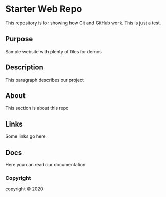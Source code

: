 # Starter Web Repo

This repository is for showing how Git and GitHub work. This is just a test.

## Purpose

Sample website with plenty of files for demos

## Description

This paragraph describes our project

## About

This section is about this repo

## Links

Some links go here

## Docs

Here you can read our documentation

### Copyright

copyright &copy; 2020
